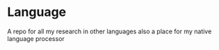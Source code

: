 # Language
A repo for all my research in other languages also a place for my native language processor
